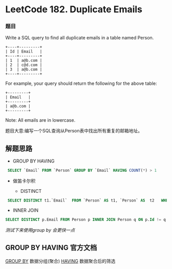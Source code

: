 # LeetCode 182. Duplicate Emails

### 题目
Write a SQL query to find all duplicate emails in a table named Person.

```
+----+---------+
| Id | Email   |
+----+---------+
| 1  | a@b.com |
| 2  | c@d.com |
| 3  | a@b.com |
+----+---------+
```
For example, your query should return the following for the above table:

```
+---------+
| Email   |
+---------+
| a@b.com |
+---------+
```
Note: All emails are in lowercase.

题目大意:编写一个SQL查询从Person表中找出所有重复的邮箱地址。

## 解题思路
* GROUP BY HAVING
```SQL
 SELECT `Email` FROM `Person` GROUP BY `Email` HAVING COUNT(*) > 1 
```

* 做笛卡尔积

  * DISTINCT
```SQL
 SELECT DISTINCT t1.`Email`  FROM `Person` AS t1, `Person` AS  t2   WHERE t1.id != t2.id and t1.`Email` = t2.`Email` ```
```
  * INNER JOIN

```SQL
SELECT DISTINCT p.Email FROM Person p INNER JOIN Person q ON p.Id != q.Id AND p.Email = q.Email;
```

*测试下来使用group by 会更快一点*

## GROUP BY HAVING 官方文档 

[GROUP BY](https://dev.mysql.com/doc/refman/5.7/en/group-by-functions.html) 数据分组(聚合)
[HAVING](https://dev.mysql.com/doc/refman/5.7/en/group-by-modifiers.html) 数据聚合后的筛选
